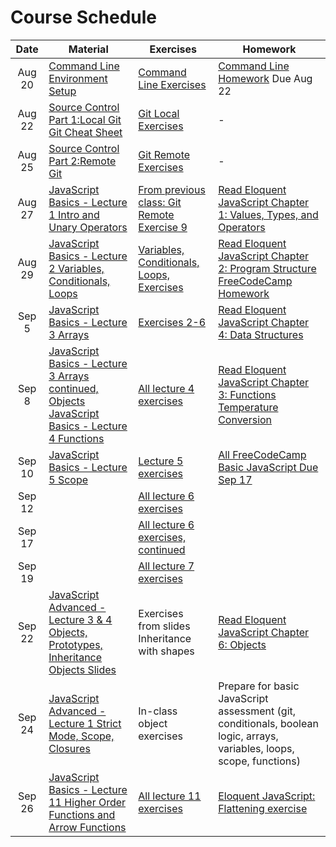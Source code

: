 # Course Schedule

|  Date  | Material                                                                                                                                                                  | Exercises                                                                                           | Homework                                                                                                                                                                                             |
| :----: | ------------------------------------------------------------------------------------------------------------------------------------------------------------------------- | --------------------------------------------------------------------------------------------------- | ---------------------------------------------------------------------------------------------------------------------------------------------------------------------------------------------------- |
| Aug 20 | [Command Line](./lectures/02-command-line) <br/> [Environment Setup](environment.md)                                                                                      | [Command Line Exercises](./lectures/02-command-line/exercises.md)                                   | [Command Line Homework](./lectures/02-command-line/homework.md) Due Aug 22                                                                                                                           |
| Aug 22 | [Source Control Part 1:Local Git](./lectures/03-source-control)<br/>[Git Cheat Sheet](./lectures/03-source-control/git-cheatsheet.pdf)                                    | [Git Local Exercises](./lectures/03-source-control/exercises-local.md)                              | -                                                                                                                                                                                                    |
| Aug 25 | [Source Control Part 2:Remote Git](./lectures/03-source-control)                                                                                                          | [Git Remote Exercises](./lectures/03-source-control/exercises-remote.md)                            | -                                                                                                                                                                                                    |
| Aug 27 | [JavaScript Basics - Lecture 1 Intro and Unary Operators](./lectures/04-javascript-basics)                                                                                | [From previous class: Git Remote Exercise 9](./lectures/03-source-control/exercises-remote.md)      | [Read Eloquent JavaScript Chapter 1: Values, Types, and Operators](https://eloquentjavascript.net/01_values.html)                                                                                    |
| Aug 29 | [JavaScript Basics - Lecture 2 Variables, Conditionals, Loops](./lectures/04-javascript-basics)                                                                           | [Variables, Conditionals, Loops, Exercises](./lectures/04-javascript-basics/lecture02-exercises.md) | [Read Eloquent JavaScript Chapter 2: Program Structure](https://eloquentjavascript.net/02_program_structure.html) <br>[FreeCodeCamp Homework](./lectures/04-javascript-basics/lecture02-homework.md) |
| Sep 5  | [JavaScript Basics - Lecture 3 Arrays](./lectures/04-javascript-basics)                                                                                                   | [Exercises 2-6](./lectures/04-javascript-basics/lecture03-exercises.md)                             | [Read Eloquent JavaScript Chapter 4: Data Structures](https://eloquentjavascript.net/04_data.html)                                                                                                   |
| Sep 8  | [JavaScript Basics - Lecture 3 Arrays continued, Objects](./lectures/04-javascript-basics)<br/>[JavaScript Basics - Lecture 4 Functions](./lectures/04-javascript-basics) | [All lecture 4 exercises](./lectures/04-javascript-basics/lecture04-exercises.md)                   | [Read Eloquent JavaScript Chapter 3: Functions](https://eloquentjavascript.net/03_functions.html)<br>[Temperature Conversion](https://classroom.github.com/a/BNcJkRjq)                               |
| Sep 10 | [JavaScript Basics - Lecture 5 Scope](./lectures/04-javascript-basics)                                                                                                    | [Lecture 5 exercises](./lectures/04-javascript-basics/lecture05-exercises.md)                       | [All FreeCodeCamp Basic JavaScript Due Sep 17](https://learn.freecodecamp.org)                                                                                                                       |
| Sep 12 |                                                                                                                                                                           | [All lecture 6 exercises](./lectures/04-javascript-basics/lecture06-exercises.md)                   |                                                                                                                                                                                                      |
| Sep 17 |                                                                                                                                                                           | [All lecture 6 exercises, continued](./lectures/04-javascript-basics/lecture06-exercises.md)        |                                                                                                                                                                                                      |
| Sep 19 |                                                                                                                                                                           | [All lecture 7 exercises](./lectures/04-javascript-basics/lecture07-exercises.md)                   |                                                                                                                                                                                                      |
| Sep 22 | [JavaScript Advanced - Lecture 3 & 4 Objects, Prototypes, Inheritance](./lectures/05-advanced-javascript/) <br/>[Objects Slides](https://slides.com/aaronrobinson-1/javascript-objects)                                                                                                                                                                          | Exercises from slides<br/> Inheritance with shapes                  |                                                                                                                                                                                                      [Read Eloquent JavaScript Chapter 6: Objects](https://eloquentjavascript.net/06_object.html)|
| Sep 24 | [JavaScript Advanced - Lecture 1 Strict Mode, Scope, Closures](./lectures/05-advanced-javascript/)                                                                                                                                                                          | In-class object exercises                   |                                                                                                                                                                                         Prepare for basic JavaScript assessment (git, conditionals, boolean logic, arrays, variables, loops, scope, functions)|
| Sep 26 | [JavaScript Basics - Lecture 11 Higher Order Functions and Arrow Functions](./lectures/04-javascript-basics)                                                                                                                                                                          | [All lecture 11 exercises]((./lectures/04-javascript-basics/lecture11-exercises.md))                   |  [Eloquent JavaScript: Flattening exercise](https://eloquentjavascript.net/05_higher_order.html)                              |
